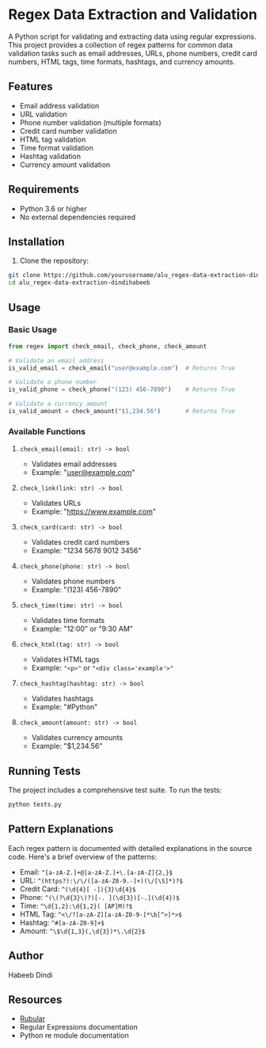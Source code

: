 # Regex Data Extraction and Validation

A Python script for validating and extracting data using regular expressions. This project provides a collection of regex patterns for common data validation tasks such as email addresses, URLs, phone numbers, credit card numbers, HTML tags, time formats, hashtags, and currency amounts.

## Features

- Email address validation
- URL validation
- Phone number validation (multiple formats)
- Credit card number validation
- HTML tag validation
- Time format validation
- Hashtag validation
- Currency amount validation

## Requirements

- Python 3.6 or higher
- No external dependencies required

## Installation

1. Clone the repository:
```bash
git clone https://github.com/yourusername/alu_regex-data-extraction-dindihabeeb.git
cd alu_regex-data-extraction-dindihabeeb
```

## Usage

### Basic Usage

```python
from regex import check_email, check_phone, check_amount

# Validate an email address
is_valid_email = check_email("user@example.com")  # Returns True

# Validate a phone number
is_valid_phone = check_phone("(123) 456-7890")    # Returns True

# Validate a currency amount
is_valid_amount = check_amount("$1,234.56")       # Returns True
```

### Available Functions

1. `check_email(email: str) -> bool`
   - Validates email addresses
   - Example: "user@example.com"

2. `check_link(link: str) -> bool`
   - Validates URLs
   - Example: "https://www.example.com"

3. `check_card(card: str) -> bool`
   - Validates credit card numbers
   - Example: "1234 5678 9012 3456"

4. `check_phone(phone: str) -> bool`
   - Validates phone numbers
   - Example: "(123) 456-7890"

5. `check_time(time: str) -> bool`
   - Validates time formats
   - Example: "12:00" or "9:30 AM"

6. `check_html(tag: str) -> bool`
   - Validates HTML tags
   - Example: `"<p>"` or `"<div class='example'>"`

7. `check_hashtag(hashtag: str) -> bool`
   - Validates hashtags
   - Example: "#Python"

8. `check_amount(amount: str) -> bool`
   - Validates currency amounts
   - Example: "$1,234.56"

## Running Tests

The project includes a comprehensive test suite. To run the tests:

```bash
python tests.py
```

## Pattern Explanations

Each regex pattern is documented with detailed explanations in the source code. Here's a brief overview of the patterns:

- Email: `^[a-zA-Z.]+@[a-zA-Z.]+\.[a-zA-Z]{2,}$`
- URL: `^(https?):\/\/([a-zA-Z0-9.-]+)(\/[\S]*)?$`
- Credit Card: `^(\d{4}[ -]){3}\d{4}$`
- Phone: `^(\(?\d{3}\)?)[-. ](\d{3})[-.](\d{4})$`
- Time: `^\d{1,2}:\d{1,2}( [AP]M)?$`
- HTML Tag: `^<\/?[a-zA-Z][a-zA-Z0-9-]*\b[^>]*>$`
- Hashtag: `^#[a-zA-Z0-9]+$`
- Amount: `^\$\d{1,3}(,\d{3})*\.\d{2}$`

## Author

Habeeb Dindi

## Resources

- [Rubular](https://rubular.com/)
- Regular Expressions documentation
- Python re module documentation
